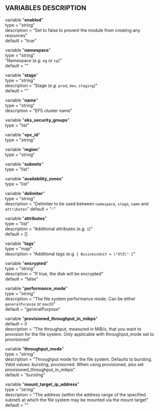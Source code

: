## VARIABLES DESCRIPTION

variable "**enabled**"  
  type        = "string"   
  description = "Set to false to prevent the module from creating any resources"  
  default = "true"

variable "**namespace**"  
  type        = "string"  
  "Namespace (_e.g._ `eg` or `cp`)"  
  default     = ""

variable "**stage**"  
type        = "string"  
  description = "Stage (_e.g._ `prod`, `dev`, `staging`)"  
  default     = ""

variable "**name**"  
  type        = "string"  
  description = "EFS cluster name"

variable "**eks_security_groups**"  
  type        = "list"

variable "**vpc_id**"  
  type        = "string"

variable "**region**"  
  type        = "string"

variable "**subnets**"  
  type    = "list"

variable "**availability_zones**"  
  type        = "list"

variable "**delimiter**"  
  type        = "string"  
  description = "Delimiter to be used between `namespace`, `stage`, `name` and `attributes`"
  default     = "-"

variable "**attributes**"  
  type        = "list"  
  description = "Additional attributes (e.g. `1`)"  
  default     = []

variable "**tags**"  
  type        = "map"  
  description = "Additional tags (e.g. `{ BusinessUnit = \"XYZ\" }`"

variable "**encrypted**"  
  type        = "string"  
  description = "If true, the disk will be encrypted"  
  default     = "false"

variable "**performance_mode**"  
  type        = "string"  
  description = "The file system performance mode. Can be either `generalPurpose` or `maxIO`"  
  default     = "generalPurpose"

variable "**provisioned_throughput_in_mibps**"  
  default     = 0  
  description = "The throughput, measured in MiB/s, that you want to provision for the file system. Only applicable with throughput_mode set to provisioned"

variable "**throughput_mode**"  
  type        = "string"  
  description = "Throughput mode for the file system. Defaults to bursting. Valid values: bursting, provisioned. When using provisioned, also set provisioned_throughput_in_mibps"  
  default     = "bursting"

variable "**mount_target_ip_address**"  
  type        = "string"  
  description = "The address (within the address range of the specified subnet) at which the file system may be mounted via the mount target"  
  default     = ""